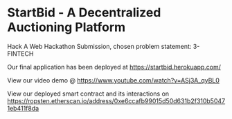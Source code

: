 # StartBid - A Decentralized Auctioning Platform
Hack A Web Hackathon Submission, chosen problem statement: 3-FINTECH

Our final application has been deployed at https://startbid.herokuapp.com/

View our video demo @ https://www.youtube.com/watch?v=ASj3A_qyBL0

View our deployed smart contract and its interactions on https://ropsten.etherscan.io/address/0xe6ccafb99015d50d631b2f310b50471eb411f8da
